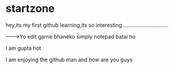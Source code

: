 startzone
=========

hey,its my first github learning,its so interesting...............................

--->Yo edit garne bhaneko simply notepad batai ho 

I am gupta hot

I am enjoying the github man and how are you guys
